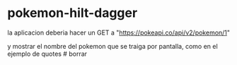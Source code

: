 ﻿# pokemon-hilt-dagger

 la aplicacion deberia hacer un GET a "https://pokeapi.co/api/v2/pokemon/1"

y mostrar el nombre del pokemon que se traiga por pantalla, como en el ejemplo de quotes
#   b o r r a r  
 